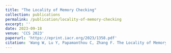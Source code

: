 ```yaml
---
title: "The Locality of Memory Checking"
collection: publications
permalink: /publication/locality-of-memory-checking
excerpt: ''
date: 2023-09-18
venue: 'CCS 2023'
paperurl: 'https://eprint.iacr.org/2023/1358.pdf'
citation: 'Wang W, Lu Y, Papamanthou C, Zhang F. The Locality of Memory Checking. Cryptology ePrint Archive. 2023.'
---
```

